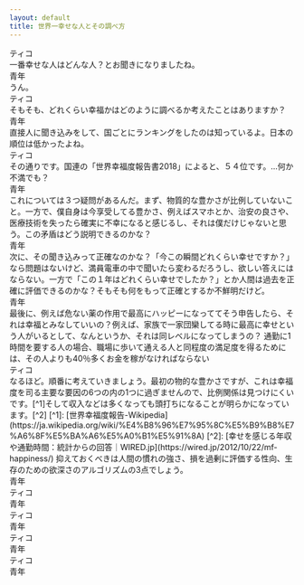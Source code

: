 ```yaml
---
layout: default
title: 世界一幸せな人とその調べ方
---
```

<div class='name'>ティコ</div>
一番幸せな人はどんな人？とお聞きになりましたね。
<div class='name'>青年</div>
うん。

<div class='name'>ティコ</div>
そもそも、どれくらい幸福かはどのように調べるか考えたことはありますか？

<div class='name'>青年</div>
直接人に聞き込みをして、国ごとにランキングをしたのは知っているよ。日本の順位は低かったよね。

<div class='name'>ティコ</div>
その通りです。国連の「世界幸福度報告書2018」によると、５４位です。…何か不満でも？

<div class='name'>青年</div>
これについては３つ疑問があるんだ。まず、物質的な豊かさが比例していないこと。一方で、僕自身は今享受してる豊かさ、例えばスマホとか、治安の良さや、医療技術を失ったら確実に不幸になると感じるし、それは僕だけじゃないと思う。この矛盾はどう説明できるのかな？  
<div class='name'>青年</div>
次に、その聞き込みって正確なのかな？「今この瞬間どれくらい幸せですか？」なら問題はないけど、満員電車の中で聞いたら変わるだろうし、欲しい答えにはならない。一方で「この１年はどれくらい幸せでしたか？」とか人間は過去を正確に評価できるのかな？そもそも何をもって正確とするか不鮮明だけど。  
<div class='name'>青年</div>
最後に、例えば危ない薬の作用で最高にハッピーになっててそう申告したら、それは幸福とみなしていいの？例えば、家族で一家団欒してる時に最高に幸せという人がいるとして、なんというか、それは同レベルになってしまうの？
<!--
幸福度は近代の概念。それ以前は個人にわざわざフォーカスせず宗教色が濃ければ信心深さ＝幸福度、資本主義であれば家の経済力＝幸福度という解釈が強かった。
-->
通勤に1時間を要する人の場合、職場に歩いて通える人と同程度の満足度を得るためには、その人よりも40％多くお金を稼がなければならない
<div class='name'>ティコ</div>
なるほど。順番に考えていきましょう。最初の物的な豊かさですが、これは幸福度を司る主要な要因の6つの内の1つに過ぎませんので、比例関係は見つけにくいです。[^1]そして収入などは多くなっても頭打ちになることが明らかになっています。[^2]
[^1]: [世界幸福度報告-Wikipedia](https://ja.wikipedia.org/wiki/%E4%B8%96%E7%95%8C%E5%B9%B8%E7%A6%8F%E5%BA%A6%E5%A0%B1%E5%91%8A)
[^2]: [幸せを感じる年収や通勤時間：統計からの回答｜WIRED.jp](https://wired.jp/2012/10/22/mf-happiness/)
抑えておくべきは人間の慣れの強さ、損を過剰に評価する性向、生存のための欲深さのアルゴリズムの3点でしょう。
<div class='name'>青年</div>
<div class='name'>ティコ</div>
<div class='name'>青年</div>
<div class='name'>ティコ</div>
<div class='name'>青年</div>
<div class='name'>ティコ</div>
<div class='name'>青年</div>
<div class='name'>ティコ</div>
<div class='name'>青年</div>
